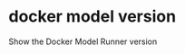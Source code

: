# docker model version

<!---MARKER_GEN_START-->
Show the Docker Model Runner version


<!---MARKER_GEN_END-->

